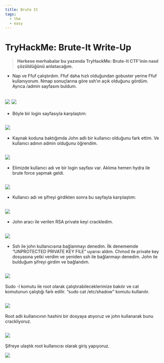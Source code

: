 ```yaml
---
title: Brute It
tags:
  - thm
  - easy
---
```

# TryHackMe: Brute-It Write-Up
> **Herkese merhabalar bu yazımda TryHackMe: Brute-It CTF'inin nasıl çözüldüğünü anlatacağım.**

- Nap ve Ffuf çalıştırdım. Ffuf daha hızlı olduğundan gobuster yerine Ffuf kullanıyorum. Nmap sonuçlarına göre ssh’ın açık olduğunu gördüm. Ayrıca /admin sayfasını buldum.

![](Images/Nmap.png)
![](Images/Ffuf.png)
--
- Böyle bir login sayfasıyla karşılaştım:

![](Images/Login%20Page.png)
--
- Kaynak koduna baktığımda John adlı bir kullanıcı olduğunu fark ettim. Ve kullanıcı adının admin olduğunu öğrendim.

![](Images/Source%20Code.png)
--
- Elimizde kullanıcı adı ve bir login sayfası var. Aklıma hemen hydra ile brute force yapmak geldi.

![](Images/Hydra.png)
--
- Kullanıcı adı ve şifreyi girdikten sonra bu sayfayla karşılaştım:

![](Images/RSA%20Private%20Key.png)
--
- John aracı ile verilen RSA private keyi crackledim.

![](Images/Crack%20RSA.png)
--
- Ssh ile john kullanıcısına bağlanmayı denedim. İlk denememde “UNPROTECTED PRIVATE KEY FILE” uyarısı aldım. Chmod ile private key dosyasına yetki verdim ve yeniden ssh ile bağlanmayı denedim. John ile bulduğum şifreyi girdim ve bağlandım.

![](Images/SSH.png)
--
Sudo -l komutu ile root olarak çalıştırabileceklerimize bakılır ve cat komutunun çalıştığı fark edilir. “sudo cat /etc/shadow” komutu kullanılır.

![](Images/Sudo%20-l.png)
--
Root adlı kullanıcının hashini bir dosyaya atıyoruz ve john kullanarak bunu crackliyoruz.

![](Images/Crack%20Hash.png)
--
Şifreye ulaştık root kullanıcısı olarak giriş yapıyoruz.

![](Images/Root.png)










